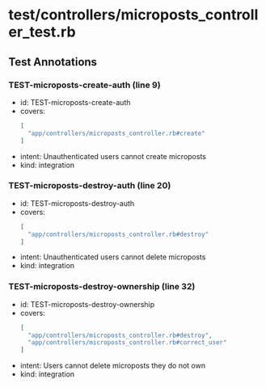 # test/controllers/microposts_controller_test.rb

## Test Annotations

### TEST-microposts-create-auth (line 9)
- id: TEST-microposts-create-auth
- covers:
  ```json
  [
    "app/controllers/microposts_controller.rb#create"
  ]
  ```
- intent: Unauthenticated users cannot create microposts
- kind: integration

### TEST-microposts-destroy-auth (line 20)
- id: TEST-microposts-destroy-auth
- covers:
  ```json
  [
    "app/controllers/microposts_controller.rb#destroy"
  ]
  ```
- intent: Unauthenticated users cannot delete microposts
- kind: integration

### TEST-microposts-destroy-ownership (line 32)
- id: TEST-microposts-destroy-ownership
- covers:
  ```json
  [
    "app/controllers/microposts_controller.rb#destroy",
    "app/controllers/microposts_controller.rb#correct_user"
  ]
  ```
- intent: Users cannot delete microposts they do not own
- kind: integration
